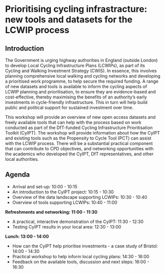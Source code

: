 # Prioritising cycling infrastracture: new tools and datasets for the LCWIP process

## Introduction

The Government is urging highway authorities in England (outside London) to develop Local Cycling Infrastructure Plans (LCWIPs), as part of its Cycling and Walking Investment Strategy (CWIS).
In essence, this involves planning comprehensive local walking and cycling networks and developing a prioritised work programme, to help secure the required funding. A range of new datasets and tools is available to inform the cycling aspects of LCWIP planning and prioritisation, to ensure they are evidence-based and cost-effective, thereby maximising the benefits of an authority’s early investments in cycle-friendly infrastructure.  This in turn will help build public and political support for sustained investment over time.

This workshop will provide an overview of new open access datasets and freely available tools that can help with the process based on work conducted as part of the DfT-funded Cycling Infrastructure Prioritisation Toolkit (CyIPT).
The workshop will provide information about how the CyIPT and existing tools such as the Propensity to Cycle Tool (PCT) can assist with the LCWIP process.
There will be a substantial practical component that can contribute to CPD objectives, and networking opportunities with the academics who developed the CyIPT, DfT representatives, and other local authorities.

## Agenda

- Arrival and set-up: 10:00 - 10:15
- An introduction to the CyIPT project: 10:15 - 10:30
- Overview of the data landscape supporting LCWIPs: 10:30 - 10:40
- Overview of tools supporting LCWIPs: 10:40 - 11:00

**Refreshments and networking: 11:00 - 11:30**

- A practical, interactive demonstration of the CyIPT: 11:30 - 12:30
- Testing CyIPT results in your local area: 12:30 - 13:00

**Lunch: 13:00 - 14:00**

- How can the CyIPT help prioritise investments - a case study of Bristol:  14:00 - 14:30
- Practical workshop to help inform local cycling plans: 14:30 - 16:00
- Feedback on the available tools, discussion and next steps: 16:00 - 16:30

